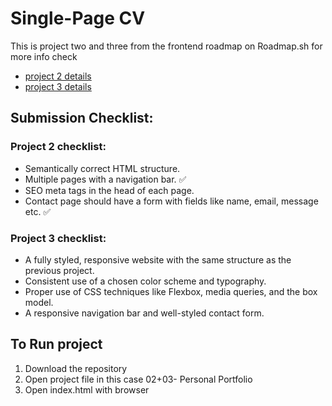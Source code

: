 # Single-Page CV

This is project two and three from the frontend roadmap on Roadmap.sh for more info check

- [project 2 details](https://roadmap.sh/projects/basic-html-website)
- [project 3 details](https://roadmap.sh/projects/portfolio-website)

## Submission Checklist:

### Project 2 checklist:

- Semantically correct HTML structure.
- Multiple pages with a navigation bar. ✅
- SEO meta tags in the head of each page.
- Contact page should have a form with fields like name, email, message etc. ✅

### Project 3 checklist:

- A fully styled, responsive website with the same structure as the previous project.
- Consistent use of a chosen color scheme and typography.
- Proper use of CSS techniques like Flexbox, media queries, and the box model.
- A responsive navigation bar and well-styled contact form.

## To Run project

1. Download the repository
2. Open project file in this case 02+03- Personal Portfolio
3. Open index.html with browser
